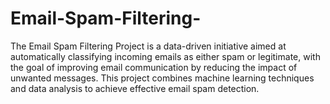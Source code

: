 # Email-Spam-Filtering-
The Email Spam Filtering Project is a data-driven initiative aimed at automatically classifying incoming emails as either spam or legitimate, with the goal of improving email communication by reducing the impact of unwanted messages. This project combines machine learning techniques and data analysis to achieve effective email spam detection.
